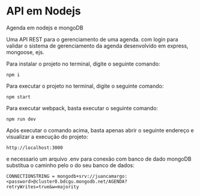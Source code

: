 
# API em Nodejs
Agenda em nodejs e mongoDB

Uma API REST para o gerenciamento de uma agenda. com login para validar o sistema de gerenciamento da agenda desenvolvido em express, mongoose, ejs.

Para instalar o projeto no terminal, digite o seguinte comando:
```shell script
npm i
```

Para executar o projeto no terminal, digite o seguinte comando:
```
npm start
```

Para executar webpack, basta executar o seguinte comando:
```
npm run dev
```

Após executar o comando acima, basta apenas abrir o seguinte endereço e visualizar a execução do projeto:
```
http://localhost:3000
```

e necessario um arquivo .env para conexão com banco de dado mongoDB substitua o caminho pelo o do seu banco de dados:
```
CONNECTIONSTRING = mongodb+srv://juancamargo:<password>@cluster0.bdcgu.mongodb.net/AGENDA?retryWrites=true&w=majority
```
